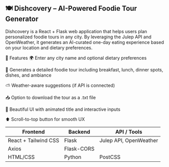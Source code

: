 ## 🍽️ Dishcovery – AI-Powered Foodie Tour Generator
Dishcovery is a React + Flask web application that helps users plan personalized foodie tours in any city. By leveraging the Julep API and OpenWeather, it generates an AI-curated one-day eating experience based on your location and dietary preferences.

🚀 Features
🌍 Enter any city name and optional dietary preferences

🤖 Generates a detailed foodie tour including breakfast, lunch, dinner spots, dishes, and ambiance

⛅ Weather-aware suggestions (if API is connected)

📥 Option to download the tour as a .txt file

🎨 Beautiful UI with animated title and interactive inputs

⬆️ Scroll-to-top button for smooth UX

| Frontend             | Backend    | API / Tools                         |
| -------------------- | ---------- | ----------------------------------- |
| React + Tailwind CSS | Flask      | Julep API, OpenWeather              |
| Axios                | Flask-CORS |  
| HTML/CSS             | Python     | PostCSS                             |


